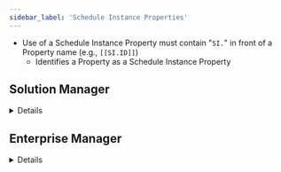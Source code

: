 ```yaml
---
sidebar_label: 'Schedule Instance Properties'
---
```


* Use of a Schedule Instance Property must contain "```SI.```" in front of a Property name (e.g., ```[[SI.ID]]```)  
    * Identifies a Property as a Schedule Instance Property

## Solution Manager

<details>

### Schedule Instance Definition

* Instance Definitions can be created or modified within the Schedule Build Wizard
    * Property names can be defined for single-instance Schedules
    * Named Instances can be selected or defined for multi-instance Schedules

### Add Instance Definition in Schedule Definition

||
|---|
|![](../static/imgbasic/sm-schedule-instance-schedule-definition.png)|

### Add Instance Definition in Schedule Build

||
|---|
|![](../static/imgbasic/342.png)|

</details>

## Enterprise Manager

<details>

* **Schedule Master** contains an **Instance Definition** tab for each individual Schedule where **Schedule Instance Properties** can be defined or modified

### Schedule Instance Definition

||
|---|
|![](../static/imgbasic/340.png)|

### Command Line Syntax

||
|---|
|![](../static/imgbasic/341.png)|

</details>
